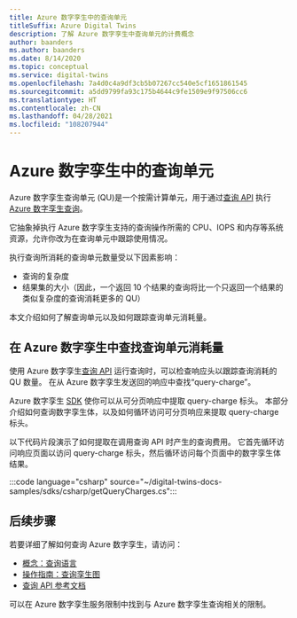 ```yaml
---
title: Azure 数字孪生中的查询单元
titleSuffix: Azure Digital Twins
description: 了解 Azure 数字孪生中查询单元的计费概念
author: baanders
ms.author: baanders
ms.date: 8/14/2020
ms.topic: conceptual
ms.service: digital-twins
ms.openlocfilehash: 7a4d0c4a9df3cb5b07267cc540e5cf1651861545
ms.sourcegitcommit: a5dd9799fa93c175b4644c9fe1509e9f97506cc6
ms.translationtype: HT
ms.contentlocale: zh-CN
ms.lasthandoff: 04/28/2021
ms.locfileid: "108207944"
---
```

# <a name="query-units-in-azure-digital-twins"></a>Azure 数字孪生中的查询单元 

Azure 数字孪生查询单元 (QU)是一个按需计算单元，用于通过[查询 API](/rest/api/digital-twins/dataplane/query) 执行 [Azure 数字孪生查询](how-to-query-graph.md)。 

它抽象掉执行 Azure 数字孪生支持的查询操作所需的 CPU、IOPS 和内存等系统资源，允许你改为在查询单元中跟踪使用情况。

执行查询所消耗的查询单元数量受以下因素影响：

* 查询的复杂度
* 结果集的大小（因此，一个返回 10 个结果的查询将比一个只返回一个结果的类似复杂度的查询消耗更多的 QU）

本文介绍如何了解查询单元以及如何跟踪查询单元消耗量。

## <a name="find-the-query-unit-consumption-in-azure-digital-twins"></a>在 Azure 数字孪生中查找查询单元消耗量

使用 Azure 数字孪生[查询 API](/rest/api/digital-twins/dataplane/query) 运行查询时，可以检查响应头以跟踪查询消耗的 QU 数量。 在从 Azure 数字孪生发送回的响应中查找“query-charge”。

Azure 数字孪生 [SDK](how-to-use-apis-sdks.md) 使你可以从可分页响应中提取 query-charge 标头。 本部分介绍如何查询数字孪生体，以及如何循环访问可分页响应来提取 query-charge 标头。 

以下代码片段演示了如何提取在调用查询 API 时产生的查询费用。 它首先循环访问响应页面以访问 query-charge 标头，然后循环访问每个页面中的数字孪生体结果。 

:::code language="csharp" source="~/digital-twins-docs-samples/sdks/csharp/getQueryCharges.cs":::

## <a name="next-steps"></a>后续步骤

若要详细了解如何查询 Azure 数字孪生，请访问：

* [概念：查询语言](concepts-query-language.md)
* [操作指南：查询孪生图](how-to-query-graph.md)
* [查询 API 参考文档](/rest/api/digital-twins/dataplane/query/querytwins)

可以在 Azure 数字孪生服务限制中找到与 Azure 数字孪生查询相关的限制。